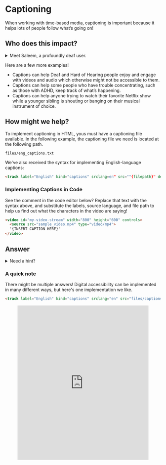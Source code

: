 # Captioning

When working with time-based media, captioning is important because it helps lots of people follow what’s going on!

## Who does this impact?


<details><summary>Meet Saleem, a profoundly deaf user.</summary>
  
  ### Saleem Says
"I'm fluent in American Sign Language, but people don't realize that it's different from English and things can be difficult for me to understand."
  
  ### About Saleem

  * Saleem is 22 years old and lives with his family in Boston. He’s profoundly deaf and is fluent in American Sign Language (ASL).
  * He’s currently unemployed, and plans to get some more training at college to help him find a job. He started a catering course last year but the interpreter they provided wasn’t fully qualified and didn’t have much experience. Saleem got behind and gave up.
  * He isn’t very confident about learning new things. He struggles with English because of the differences with ASL in grammar and vocabulary.
  * Saleem uses ASL as his main language, English is his second languages, and always has video captions switched on.
  
  ### Saleem's Technology
  * Saleem has an Android tablet, and loves being able to sign to his friends on video chat. He's sharing his family's laptop until he can afford his own.
  * He also has an iPhone that his brother gave him. He's tried using it for video chat, but it's harder to see what people are saying as the screen's quite small.
  
  ### Saleem's Goals/Wishes
  * Saleem wants more people to know ASL. His brother signs well and his parents know a bit, but they're the only ones in his family who do.
  * He'd like captions (subtitles) to be more available and to make sense - sometimes they're rubbish and you don't know what they mean. Other times, they're not available and you can't understand the full context, especially for audio-heavy apps like TikTok and Clubhouse.
</details>

Here are a few more examples!
  * Captions can help Deaf and Hard of Hearing people enjoy and engage with videos and audio which otherwise might not be accessible to them.
  * Captions can help some people who have trouble concentrating, such as those with ADHD, keep track of what’s happening.
  * Captions can help anyone trying to watch their favorite Netflix show while a younger sibling is shouting or banging on their musical instrument of choice.

## How might we help?
To implement captioning in HTML, yous must have a captioning file available. In the following example, the captioning file we need is located at the following path.

```html
files/eng_captions.txt
```

We've also received the syntax for implementing English-language captions:

```html
<track label="English" kind="captions" srclang=en" src=""{filepath}" default>
```

### Implementing Captions in Code

See the comment in the code editor below? Replace that text with the syntax above, and substitute the labels, source language, and file path to help us find out what the characters in the video are saying!

```html
<video id="my-video-stream" width="800" height="600" controls>
  <source src="sample_video.mp4" type="video/mp4"> 
  '{INSERT CAPTION HERE}'
</video>
```

## Answer

<details><summary>Need a hint?</summary>
Try checking out the syntax for implementing English-language captions provided above!
</details>

### A quick note
There might be multiple answers! Digital accessibility can be implemented in many different ways, but here's one implementation we like.

```html
<track label="English" kind="captions" srclang="en" src="files/captions.txt" default>
```

<figure>
<iframe frameborder="0" width="100%" height="500px" src="https://replit.com/@nikhilvytla1/CaptioningExercise1?lite=1?outputonly=1">
</iframe>
</figure>

